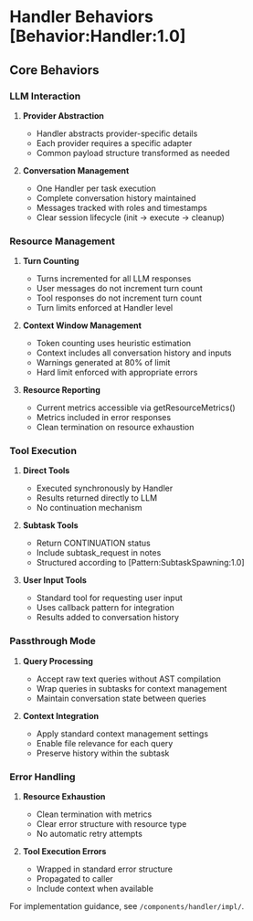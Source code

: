# Handler Behaviors [Behavior:Handler:1.0]

## Core Behaviors

### LLM Interaction

1. **Provider Abstraction**
   - Handler abstracts provider-specific details
   - Each provider requires a specific adapter
   - Common payload structure transformed as needed

2. **Conversation Management**
   - One Handler per task execution
   - Complete conversation history maintained
   - Messages tracked with roles and timestamps
   - Clear session lifecycle (init → execute → cleanup)

### Resource Management

1. **Turn Counting**
   - Turns incremented for all LLM responses
   - User messages do not increment turn count
   - Tool responses do not increment turn count
   - Turn limits enforced at Handler level

2. **Context Window Management**
   - Token counting uses heuristic estimation
   - Context includes all conversation history and inputs
   - Warnings generated at 80% of limit
   - Hard limit enforced with appropriate errors

3. **Resource Reporting**
   - Current metrics accessible via getResourceMetrics()
   - Metrics included in error responses
   - Clean termination on resource exhaustion

### Tool Execution

1. **Direct Tools**
   - Executed synchronously by Handler
   - Results returned directly to LLM
   - No continuation mechanism

2. **Subtask Tools**
   - Return CONTINUATION status
   - Include subtask_request in notes
   - Structured according to [Pattern:SubtaskSpawning:1.0]

3. **User Input Tools**
   - Standard tool for requesting user input
   - Uses callback pattern for integration
   - Results added to conversation history

### Passthrough Mode

1. **Query Processing**
   - Accept raw text queries without AST compilation
   - Wrap queries in subtasks for context management
   - Maintain conversation state between queries

2. **Context Integration**
   - Apply standard context management settings
   - Enable file relevance for each query
   - Preserve history within the subtask

### Error Handling

1. **Resource Exhaustion**
   - Clean termination with metrics
   - Clear error structure with resource type
   - No automatic retry attempts

2. **Tool Execution Errors**
   - Wrapped in standard error structure
   - Propagated to caller
   - Include context when available

For implementation guidance, see `/components/handler/impl/`.
